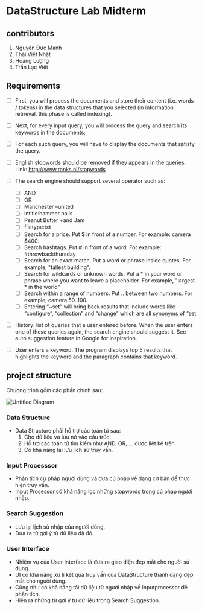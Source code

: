 # DataStructure Lab Midterm
## contributors
1. Nguyễn Đức Mạnh
2. Thái Việt Nhật    
3. Hoàng Lượng
4. Trần Lạc Việt

## Requirements
- [ ] First, you will process the documents and store their content (i.e. words / tokens) in the data structures that you selected (in information retrieval, this phase is called indexing).

- [ ] Next, for every input query, you will process the query and search its keywords in the documents;

- [ ] For each such query, you will have to display the documents that satisfy the query.

- [ ] English stopwords should be removed if they appears in the queries. Link: http://www.ranks.nl/stopwords

- [ ] The search engine should support several operator such as:
    - [ ] AND
    - [ ] OR
    - [ ] Manchester –united 
    - [ ] intitle:hammer nails
    - [ ] Peanut Butter +and Jam
    - [ ] filetype:txt
    - [ ] Search for a price. Put $ in front of a number. For example: camera $400.
    - [ ] Search hashtags. Put # in front of a word. For example: #throwbackthursday
    - [ ] Search for an exact match. Put a word or phrase inside quotes. For example, "tallest building".
    - [ ] Search for wildcards or unknown words. Put a * in your word or phrase where you want to leave a placeholder. For example, "largest * in the world"
    - [ ] Search within a range of numbers. Put .. between two numbers. For example, camera $50..$100.
    - [ ] Entering “~set” will bring back results that include words like “configure”, “collection” and “change” which are all synonyms of “set

- [ ] History: list of queries that a user entered before. When the user enters one of these queries again, the search engine should suggest it. See auto suggestion feature in Google for inspiration.
- [ ] User enters a keyword. The program displays top 5 results that highlights the keyword and the paragraph contains that keyword.

## project structure
Chương trình gồm các phần chính sau:

![Untitled Diagram](https://user-images.githubusercontent.com/22610648/126887065-09f3fc01-3139-488b-8d49-7713884819d0.png)


### Data Structure
- Data Structure phải hỗ trợ các toán tử sau:
    1. Cho dữ liệu và lưu nó vào cấu trúc.
    2. Hỗ trợ các toán tử tìm kiếm như AND, OR, ... được liệt kê trên.
    3. Có khả năng lại lưu lịch sử truy vấn.

### Input Processsor
- Phân tích cú pháp người dùng và đưa cú pháp về dạng cơ bản để thực hiện truy vấn.
- Input Processor có khả năng lọc những stopwords trong cú pháp người nhập.

### Search Suggestion
- Lưu lại lịch sử nhập của người dùng.
- Đưa ra từ gợi ý từ dữ liệu đã đó.

### User Interface
- Nhiệm vụ của User Interface là đưa ra giao diện đẹp mắt cho người sử dụng. 
- UI có khả năng xử lí kết quả truy vấn của DataStructure thành dạng đẹp mắt cho người dùng. 
- Cũng như có khả năng tải dữ liệu từ người nhập về Inputprocessor để phân tích.
- Hiện ra những từ gợi ý từ dữ liệu trong Search Suggestion.
